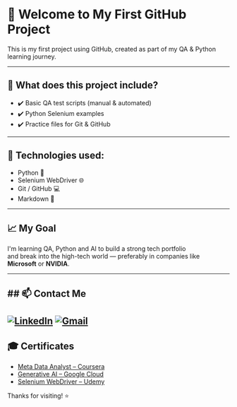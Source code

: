 # 👋 Welcome to My First GitHub Project

This is my first project using GitHub, created as part of my QA & Python learning journey.

---

## 🧪 What does this project include?

- ✔️ Basic QA test scripts (manual & automated)
- ✔️ Python Selenium examples
- ✔️ Practice files for Git & GitHub

---

## 🧠 Technologies used:

- Python 🐍
- Selenium WebDriver 🌐
- Git / GitHub 💻
- Markdown 📝

---

## 📈 My Goal

I'm learning QA, Python and AI to build a strong tech portfolio  
and break into the high-tech world — preferably in companies like **Microsoft** or **NVIDIA**.

---

## ## 📫 Contact Me

[![LinkedIn](https://img.shields.io/badge/-LinkedIn-blue?logo=linkedin&style=for-the-badge)](http://linkedin.com/in/oren-peretz)
[![Gmail](https://img.shields.io/badge/-oren.peretz40@gmail.com-D14836?style=for-the-badge&logo=gmail&logoColor=white)](mailto:oren.peretz40@gmail.com)
---

## 🎓 Certificates

- [Meta Data Analyst – Coursera](https://coursera.org/verify/your-certificate-id)
- [Generative AI – Google Cloud](https://www.cloudskillsboost.google/)
- [Selenium WebDriver – Udemy](https://udemy.com)


Thanks for visiting! ⭐